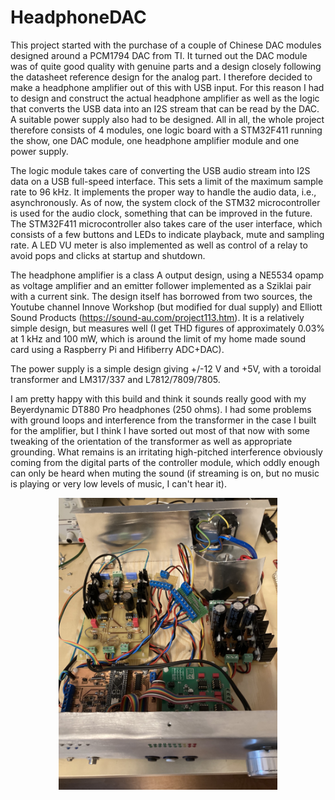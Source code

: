 # HeadphoneDAC
This project started with the purchase of a couple of Chinese DAC modules designed around a PCM1794 DAC from TI. It turned out the DAC module was of quite good quality with genuine parts and a design closely following the datasheet reference design for the analog part. I therefore decided to make a headphone amplifier out of this with USB input. For this reason I had to design and construct the actual headphone amplifier as well as the logic that converts the USB data into an I2S stream that can be read by the DAC. A suitable power supply also had to be designed. All in all, the whole project therefore consists of 4 modules, one logic board with a STM32F411 running the show, one DAC module, one headphone amplifier module and one power supply.

The logic module takes care of converting the USB audio stream into I2S data on a USB full-speed interface. This sets a limit of the maximum sample rate to 96 kHz. It implements the proper way to handle the audio data, i.e., asynchronously. As of now, the system clock of the STM32 microcontroller is used for the audio clock, something that can be improved in the future. The STM32F411 microcontroller also takes care of the user interface, which consists of a few buttons and LEDs to indicate playback, mute and sampling rate. A LED VU meter is also implemented as well as control of a relay to avoid pops and clicks at startup and shutdown.

The headphone amplifier is a class A output design, using a NE5534 opamp as voltage amplifier and an emitter follower implemented as a Sziklai pair with a current sink. The design itself has borrowed from two sources, the Youtube channel Innove Workshop (but modified for dual supply) and Elliott Sound Products (https://sound-au.com/project113.htm). It is a relatively simple design, but measures well (I get THD figures of approximately 0.03% at 1 kHz and 100 mW, which is around the limit of my home made sound card using a Raspberry Pi and Hifiberry ADC+DAC). 

The power supply is a simple design giving +/-12 V and +5V, with a toroidal transformer and LM317/337 and L7812/7809/7805.

I am pretty happy with this build and think it sounds really good with my Beyerdynamic DT880 Pro headphones (250 ohms). I had some problems with ground loops and interference from the transformer in the case I built for the amplifier, but I think I have sorted out most of that now with some tweaking of the orientation of the transformer as well as appropriate grounding. What remains is an irritating high-pitched interference obviously coming from the digital parts of the controller module, which oddly enough can only be heard when muting the sound (if streaming is on, but no music is playing or very low levels of music, I can't hear it).
<p align="center">
  <img src="images/image.jpg" width="350" title="Prototype">
</p>
